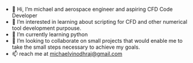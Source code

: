 - 👋 Hi, I’m michael and aerospace engineer and aspiring CFD Code Developer
- 👀 I’m interested in learning about scripting for CFD and other numerical tool development purpouse.
- 🌱 I’m currently learning python
- 💞️ I’m looking to collaborate on small projects that would enable me to take the small steps necessary to achieve my goals.
- 📫 reach me at michaelvinodhraj@gmail.com

<!---
mike151092/mike151092 is a ✨ special ✨ repository because its `README.md` (this file) appears on your GitHub profile.
You can click the Preview link to take a look at your changes.
--->
